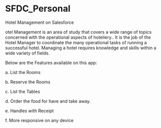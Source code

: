 # SFDC_Personal

Hotel Management on Salesforce 

otel Management is an area of study that covers a wide range of topics concerned with the operational aspects of hoteliery.. It is the job of the Hotel Manager to coordinate the many operational tasks of running a successful hotel. Managing a hotel requires knowledge and skills within a wide variety of fields.

Below are the Features available on this app: 

a. List the Rooms 

b. Reserve the Rooms 

c. List the Tables 

d. Order the food for have and take away. 

e. Handles with Receipt

f. More responsive on any device



